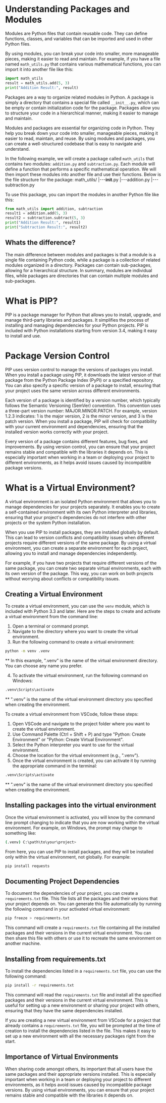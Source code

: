 # Understanding Packages and Modules
Modules are Python files that contain reusable code. They can define functions, classes, and variables that can be imported and used in other Python files.

By using modules, you can break your code into smaller, more manageable pieces, making it easier to read and maintain. For example, if you have a file named `math_utils.py` that contains various mathematical functions, you can import it into another file like this: 
```python
import math_utils
result = math_utils.add(5, 3)
print("Addition Result:", result)
```

Packages are a way to organize related modules in Python. A package is simply a directory that contains a special file called `__init__.py`, which can be empty or contain initialization code for the package. Packages allow you to structure your code in a hierarchical manner, making it easier to manage and maintain. 

Modules and packages are essential for organizing code in Python. They help you break down your code into smaller, manageable pieces, making it easier to read, maintain, and reuse. By using modules and packages, you can create a well-structured codebase that is easy to navigate and understand.

In the following example, we will create a package called `math_utils` that contains two modules: `addition.py` and `subtraction.py`. Each module will define a function that performs a specific mathematical operation. We will then import these modules into another file and use their functions. Below is the file structure for the package:
math_utils/
|---__init__.py
|---addition.py
|---subtraction.py

To use this package, you can import the modules in another Python file like this:
```python
from math_utils import addition, subtraction
result1 = addition.add(5, 3)
result2 = subtraction.subtract(5, 3)
print("Addition Result:", result1)
print("Subtraction Result:", result2)
```

## Whats the difference?
The main difference between modules and packages is that a module is a single file containing Python code, while a package is a collection of related modules organized in a directory. Packages can contain sub-packages, allowing for a hierarchical structure. In summary, modules are individual files, while packages are directories that can contain multiple modules and sub-packages.

# What is PIP?
PIP is a package manager for Python that allows you to install, upgrade, and manage third-party libraries and packages. It simplifies the process of installing and managing dependencies for your Python projects. PIP is included with Python installations starting from version 3.4, making it easy to install and use.


# Package Version Control
PIP uses version control to manage the versions of packages you install. When you install a package using PIP, it downloads the latest version of that package from the Python Package Index (PyPI) or a specified repository. You can also specify a specific version of a package to install, ensuring that your project uses the same version across different environments.

Each version of a package is identified by a version number, which typically follows the Semantic Versioning (SemVer) convention. This convention uses a three-part version number: MAJOR.MINOR.PATCH. For example, version 1.2.3 indicates: 1 is the major version, 2 is the minor version, and 3 is the patch version. When you install a package, PIP will check for compatibility with your current environment and dependencies, ensuring that the installed version works correctly with your project.

Every version of a package contains different features, bug fixes, and improvements. By using version control, you can ensure that your project remains stable and compatible with the libraries it depends on. This is especially important when working in a team or deploying your project to different environments, as it helps avoid issues caused by incompatible package versions.

# What is a Virtual Environment?
A virtual environment is an isolated Python environment that allows you to manage dependencies for your projects separately. It enables you to create a self-contained environment with its own Python interpreter and libraries, ensuring that your project's dependencies do not interfere with other projects or the system Python installation.

When you use PIP to install packages, they are installed globally by default. This can lead to version conflicts and compatibility issues when different projects require different versions of the same package. By using a virtual environment, you can create a separate environment for each project, allowing you to install and manage dependencies independently.

For example, if you have two projects that require different versions of the same package, you can create two separate virtual environments, each with its own version of the package. This way, you can work on both projects without worrying about conflicts or compatibility issues.

## Creating a Virtual Environment
To create a virtual environment, you can use the `venv` module, which is included with Python 3.3 and later. Here are the steps to create and activate a virtual environment from the command line:
1. Open a terminal or command prompt.
2. Navigate to the directory where you want to create the virtual environment.
3. Run the following command to create a virtual environment:
```bash
python -m venv .venv
```
** In this example, ".venv" is the name of the virtual environment directory. You can choose any name you prefer.

4. To activate the virtual environment, run the following command on Windows:
```bash
.venv\Scripts\activate
```
** ".venv" is the name of the virtual environment directory you specified when creating the environment.

To create a virtual environment from VSCode, follow these steps:
1. Open VSCode and navigate to the project folder where you want to create the virtual environment.
2. Use Command Palette (Ctrl + Shift + P) and type "Python: Create Environment" or "Python: Create Virtual Environment".
3. Select the Python interpreter you want to use for the virtual environment.
4. Choose the location for the virtual environment (e.g., ".venv").
5. Once the virtual environment is created, you can activate it by running the appropriate command in the terminal:
```bash
.venv\Scripts\activate
```
** ".venv" is the name of the virtual environment directory you specified when creating the environment.

## Installing packages into the virtual environment
Once the virtual environment is activated, you will know by the command line prompt changing to indicate that you are now working within the virtual environment. For example, on Windows, the prompt may change to something like:
```bash
(.venv) C:\path\to\your\project>
```

From here, you can use PIP to install packages, and they will be installed only within the virtual environment, not globally. For example:
```bash
pip install requests
```

## Documenting Project Dependencies
To document the dependencies of your project, you can create a `requirements.txt` file. This file lists all the packages and their versions that your project depends on. You can generate this file automatically by running the following command in your activated virtual environment:
```bash
pip freeze > requirements.txt
```
This command will create a `requirements.txt` file containing all the installed packages and their versions in the current virtual environment. You can then share this file with others or use it to recreate the same environment on another machine.

## Installing from requirements.txt
To install the dependencies listed in a `requirements.txt` file, you can use the following command:
```bash
pip install -r requirements.txt
```
This command will read the `requirements.txt` file and install all the specified packages and their versions in the current virtual environment. This is useful for setting up a new environment or sharing your project with others, ensuring that they have the same dependencies installed.

If you are creating a new virtual environment from VSCode for a project that already contains a `requirements.txt` file, you will be prompted at the time of creation to install the dependencies listed in the file. This makes it easy to set up a new environment with all the necessary packages right from the start.

## Importance of Virtual Environments
When sharing code amongst others, its important that all users have the same packages and their appropriate versions installed. This is especially important when working in a team or deploying your project to different environments, as it helps avoid issues caused by incompatible package versions. By using virtual environments, you can ensure that your project remains stable and compatible with the libraries it depends on.